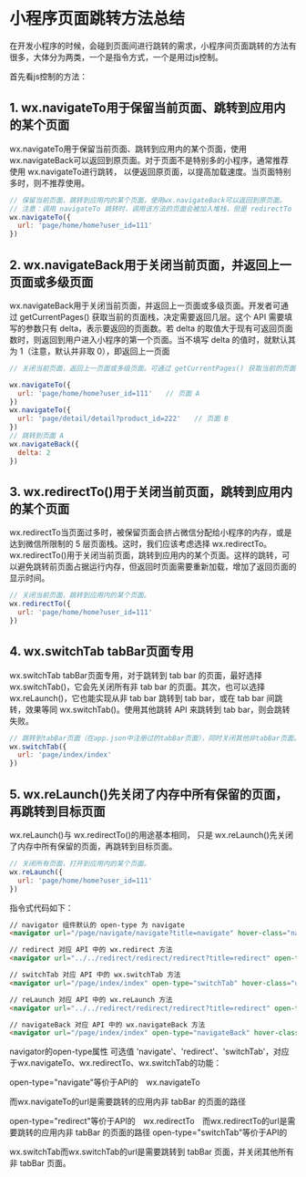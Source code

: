 # 小程序页面跳转方法总结

在开发小程序的时候，会碰到页面间进行跳转的需求，小程序间页面跳转的方法有很多，大体分为两类，一个是指令方式，一个是用过js控制。

首先看js控制的方法：

## 1. wx.navigateTo用于保留当前页面、跳转到应用内的某个页面

wx.navigateTo用于保留当前页面、跳转到应用内的某个页面，使用 wx.navigateBack可以返回到原页面。对于页面不是特别多的小程序，通常推荐使用 wx.navigateTo进行跳转， 以便返回原页面，以提高加载速度。当页面特别多时，则不推荐使用。

```js
// 保留当前页面，跳转到应用内的某个页面，使用wx.navigateBack可以返回到原页面。
// 注意：调用 navigateTo 跳转时，调用该方法的页面会被加入堆栈，但是 redirectTo 
wx.navigateTo({
  url: 'page/home/home?user_id=111'
})
```

## 2. wx.navigateBack用于关闭当前页面，并返回上一页面或多级页面
wx.navigateBack用于关闭当前页面，并返回上一页面或多级页面。开发者可通过 getCurrentPages() 获取当前的页面栈，决定需要返回几层。这个 API 需要填写的参数只有 delta，表示要返回的页面数。若 delta 的取值大于现有可返回页面数时，则返回到用户进入小程序的第一个页面。当不填写 delta 的值时，就默认其为 1（注意，默认并非取 0），即返回上一页面

```js
// 关闭当前页面，返回上一页面或多级页面。可通过 getCurrentPages() 获取当前的页面栈，决定需要返回几层。

wx.navigateTo({
  url: 'page/home/home?user_id=111'　　// 页面 A
})
wx.navigateTo({
  url: 'page/detail/detail?product_id=222'　　// 页面 B
})
// 跳转到页面 A
wx.navigateBack({
  delta: 2
})
```

## 3. wx.redirectTo()用于关闭当前页面，跳转到应用内的某个页面

wx.redirectTo当页面过多时，被保留页面会挤占微信分配给小程序的内存，或是达到微信所限制的 5 层页面栈。这时，我们应该考虑选择 wx.redirectTo。wx.redirectTo()用于关闭当前页面，跳转到应用内的某个页面。这样的跳转，可以避免跳转前页面占据运行内存，但返回时页面需要重新加载，增加了返回页面的显示时间。

```js
// 关闭当前页面，跳转到应用内的某个页面。
wx.redirectTo({
  url: 'page/home/home?user_id=111'
})
```

## 4. wx.switchTab tabBar页面专用

wx.switchTab tabBar页面专用，对于跳转到 tab bar 的页面，最好选择 wx.switchTab()，它会先关闭所有非 tab bar 的页面。其次，也可以选择 wx.reLaunch()，它也能实现从非 tab bar 跳转到 tab bar，或在 tab bar 间跳转，效果等同 wx.switchTab()。使用其他跳转 API 来跳转到 tab bar，则会跳转失败。

```js
// 跳转到tabBar页面（在app.json中注册过的tabBar页面），同时关闭其他非tabBar页面。
wx.switchTab({
  url: 'page/index/index'
})
```

## 5. wx.reLaunch()先关闭了内存中所有保留的页面，再跳转到目标页面
wx.reLaunch()与 wx.redirectTo()的用途基本相同， 只是 wx.reLaunch()先关闭了内存中所有保留的页面，再跳转到目标页面。

```js
// 关闭所有页面，打开到应用内的某个页面。
wx.reLaunch({
  url: 'page/home/home?user_id=111'
})
```

指令式代码如下：

```html
// navigator 组件默认的 open-type 为 navigate 
<navigator url="/page/navigate/navigate?title=navigate" hover-class="navigator-hover">跳转到新页面</navigator>

// redirect 对应 API 中的 wx.redirect 方法
<navigator url="../../redirect/redirect/redirect?title=redirect" open-type="redirect" hover-class="other-navigator-hover">在当前页打开</navigator>

// switchTab 对应 API 中的 wx.switchTab 方法
<navigator url="/page/index/index" open-type="switchTab" hover-class="other-navigator-hover">切换 Tab</navigator>

// reLaunch 对应 API 中的 wx.reLaunch 方法
<navigator url="../../redirect/redirect/redirect?title=redirect" open-type="redirect" hover-class="other-navigator-hover">关闭所有页面，打开到应用内的某个页面</navigator>

// navigateBack 对应 API 中的 wx.navigateBack 方法
<navigator url="/page/index/index" open-type="navigateBack" hover-class="other-navigator-hover">关闭当前页面，返回上一级页面或多级页面</navigator>
```



navigator的open-type属性 可选值 'navigate'、'redirect'、'switchTab'，对应于wx.navigateTo、wx.redirectTo、wx.switchTab的功能：

 open-type="navigate"等价于API的　wx.navigateTo　

而wx.navigateTo的url是需要跳转的应用内非 tabBar 的页面的路径 

open-type="redirect"等价于API的　wx.redirectTo　而wx.redirectTo的url是需要跳转的应用内非 tabBar 的页面的路径 open-type="switchTab"等价于API的　

wx.switchTab而wx.switchTab的url是需要跳转到 tabBar 页面，并关闭其他所有非 tabBar 页面。
